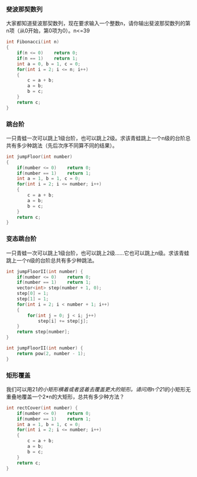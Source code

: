 ### 斐波那契数列

大家都知道斐波那契数列，现在要求输入一个整数n，请你输出斐波那契数列的第n项（从0开始，第0项为0）。n<=39

```cpp
int Fibonacci(int n) 
{
    if(n <= 0)    return 0;
    if(n == 1)    return 1;
    int a = 0, b = 1, c = 0;
    for(int i = 2; i <= n; i++)
    {
        c = a + b;
        a = b;
        b = c;
    }
    return c;
}
```

### 跳台阶
一只青蛙一次可以跳上1级台阶，也可以跳上2级。求该青蛙跳上一个n级的台阶总共有多少种跳法（先后次序不同算不同的结果）。
```cpp
int jumpFloor(int number) 
{
    if(number <= 0)    return 0;
    if(number == 1)    return 1;
    int a = 1, b = 1, c = 0;
    for(int i = 2; i <= number; i++)
    {
        c = a + b;
        a = b;
        b = c;
    }
    return c;
}
```

### 变态跳台阶
一只青蛙一次可以跳上1级台阶，也可以跳上2级……它也可以跳上n级。求该青蛙跳上一个n级的台阶总共有多少种跳法。

```cpp
int jumpFloorII(int number) {
    if(number <= 0)    return 0;
    if(number == 1)    return 1;
    vector<int> step(number + 1, 0);
    step[0] = 1;
    step[1] = 1;
    for(int i = 2; i < number + 1; i++)
    {
        for(int j = 0; j < i; j++)
            step[i] += step[j];
    }
    return step[number];
}

int jumpFloorII(int number) {
    return pow(2, number - 1);
}
```
### 矩形覆盖
我们可以用2*1的小矩形横着或者竖着去覆盖更大的矩形。请问用n个2*1的小矩形无重叠地覆盖一个2*n的大矩形，总共有多少种方法？
```cpp
int rectCover(int number) {
    if(number <= 0)    return 0;
    if(number == 1)    return 1;
    int a = 1, b = 1, c = 0;
    for(int i = 2; i <= number; i++)
    {
        c = a + b;
        a = b;
        b = c;
    }
    return c;
}
```
